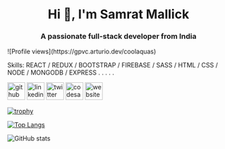 <h1 align="center">Hi 👋, I'm Samrat Mallick</h1>
<h3 align="center">A passionate full-stack developer from India</h3>    ![Profile views](https://gpvc.arturio.dev/coolaquas)  

Skills: REACT / REDUX / BOOTSTRAP / FIREBASE / SASS / HTML / CSS / NODE / MONGODB / EXPRESS
.
.
.
 .
 .
 
[<img src='https://cdn.jsdelivr.net/npm/simple-icons@3.0.1/icons/github.svg' alt='github' height='40'>](https://github.com/coolaquas)  [<img src='https://cdn.jsdelivr.net/npm/simple-icons@3.0.1/icons/linkedin.svg' alt='linkedin' height='40'>](https://linkedin.com/in/samrat-mallick)  [<img src='https://cdn.jsdelivr.net/npm/simple-icons@3.0.1/icons/twitter.svg' alt='twitter' height='40'>](https://twitter.com/Mallick1Mallick)  [<img src='https://cdn.jsdelivr.net/npm/simple-icons@3.0.1/icons/codesandbox.svg' alt='codesandbox' height='40'>](https://codesandbox.io/u/coolaquas)  [<img src='https://cdn.jsdelivr.net/npm/simple-icons@3.0.1/icons/icloud.svg' alt='website' height='40'>](https://coolaquas.github.io/Resume/)  

[![trophy](https://github-profile-trophy.vercel.app/?username=coolaquas)](https://github.com/ryo-ma/github-profile-trophy)

[![Top Langs](https://github-readme-stats.vercel.app/api/top-langs/?username=coolaquas)](https://github.com/anuraghazra/github-readme-stats)

![GitHub stats](https://github-readme-stats.vercel.app/api?username=coolaquas&show_icons=true)  



